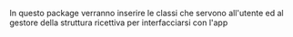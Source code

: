 In questo package verranno inserire le classi che servono all'utente ed al gestore della struttura 
ricettiva per interfacciarsi con l'app